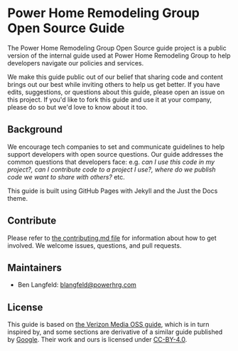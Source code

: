 # Power Home Remodeling Group Open Source Guide

The Power Home Remodeling Group Open Source guide project is a public version of the internal guide used at Power Home Remodeling Group to help developers navigate our policies and services.

We make this guide public out of our belief that sharing code and content brings out our best while inviting others to help us get better. If you have edits, suggestions, or questions about this guide, please open an issue on this project. If you'd like to fork this guide and use it at your company, please do so but we'd love to know about it too.

## Background

We encourage tech companies to set and communicate guidelines to help support developers with open source questions. Our guide addresses the common questions that developers face: e.g. _can I use this code in my project?, can I contribute code to a project I use?, where do we publish code we want to share with others?_ etc.

This guide is built using GitHub Pages with Jekyll and the Just the Docs theme.

## Contribute

Please refer to [the contributing.md file](Contributing.md) for information about how to get involved. We welcome issues, questions, and pull requests.

## Maintainers

- Ben Langfeld: blangfeld@powerhrg.com

## License

This guide is based on [the Verizon Media OSS guide](https://github.com/VerizonMedia/oss-guide), which is in turn inspired by, and some sections are derivative of a similar guide published by [Google](https://opensource.google.com/docs/using/license/). Their work and ours is licensed under [CC-BY-4.0](https://creativecommons.org/licenses/by/4.0/).
